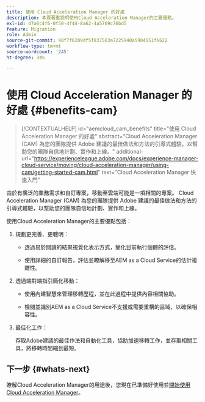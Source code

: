 ```yaml
---
title: 使用 Cloud Acceleration Manager 的好處
description: 本頁著重說明使用Cloud Acceleration Manager的主要優點。
exl-id: d7a6c4f6-0f50-4f44-8a62-4a5769c76bd5
feature: Migration
role: Admin
source-git-commit: 90f7f6209df5f837583a7225940a5984551f6622
workflow-type: tm+mt
source-wordcount: '245'
ht-degree: 34%

---
```


# 使用 Cloud Acceleration Manager 的好處 {#benefits-cam}

>[!CONTEXTUALHELP]
>id="aemcloud_cam_benefits"
>title="使用 Cloud Acceleration Manager 的好處"
>abstract="Cloud Acceleration Manager (CAM) 為您的團隊提供 Adobe 建議的最佳做法和方法的引導式體驗，以幫助您的團隊自信地計劃、實作和上線。"
>additional-url="https://experienceleague.adobe.com/docs/experience-manager-cloud-service/moving/cloud-acceleration-manager/using-cam/getting-started-cam.html" text="Cloud Acceleration Manager 快速入門"

由於有廣泛的業務需求和自訂專案，移動至雲端可能是一項相關的專案。 Cloud Acceleration Manager (CAM) 為您的團隊提供 Adobe 建議的最佳做法和方法的引導式體驗，以幫助您的團隊自信地計劃、實作和上線。

使用Cloud Acceleration Manager的主要優點包括：

1. 規劃更完善、更聰明：

   * 透過易於閱讀的結果視覺化表示方式，簡化目前執行個體的評估。

   * 使用詳細的自訂報告，評估並瞭解移至AEM as a Cloud Service的估計複雜性。

1. 透過端對端指引簡化移動：

   * 使用內建智慧來管理移轉歷程，並在此過程中提供內容相關協助。

   * 檢閱並識別AEM as a Cloud Service不支援或需要重構的區域，以確保相容性。

1. 最佳化工作：

   存取Adobe建議的最佳作法和自動化工具，協助加速移轉工作，並存取相關工具，將移轉時間縮到最短。

## 下一步 {#whats-next}

瞭解Cloud Acceleration Manager的用途後，您現在已準備好使用並[開始使用Cloud Acceleration Manager](https://experienceleague.adobe.com/docs/experience-manager-cloud-service/moving/cloud-acceleration-manager/using-cam/getting-started-cam.html)。
